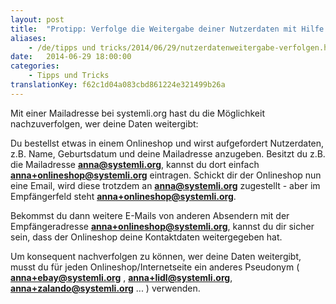 ```yaml
---
layout: post
title:  "Protipp: Verfolge die Weitergabe deiner Nutzerdaten mit Hilfe deiner E-Mailadresse"
aliases:
    - /de/tipps und tricks/2014/06/29/nutzerdatenweitergabe-verfolgen.html
date:   2014-06-29 18:00:00
categories:
    - Tipps und Tricks
translationKey: f62c1d04a083cbd861224e321499b26a
---
```

Mit einer Mailadresse bei systemli.org hast du die Möglichkeit nachzuverfolgen, wer deine Daten weitergibt:

Du bestellst etwas in einem Onlineshop und wirst aufgefordert Nutzerdaten, z.B. Name, Geburtsdatum und deine Mailadresse anzugeben.
Besitzt du  z.B. die Mailadresse **anna@systemli.org**, kannst du dort einfach **anna+onlineshop@systemli.org** eintragen.
Schickt dir der Onlineshop nun eine Email, wird diese trotzdem an **anna@systemli.org** zugestellt - aber im Empfängerfeld steht **anna+onlineshop@systemli.org**.

Bekommst du dann weitere E-Mails von anderen Absendern mit der Empfängeradresse **anna+onlineshop@systemli.org**, kannst du dir sicher sein, dass der Onlineshop deine Kontaktdaten weitergegeben hat.

Um konsequent nachverfolgen zu können, wer deine Daten weitergibt, musst du für jeden Onlineshop/Internetseite ein anderes Pseudonym ( **anna+ebay@systemli.org** , **anna+lidl@systemli.org**, **anna+zalando@systemli.org** ... ) verwenden.

